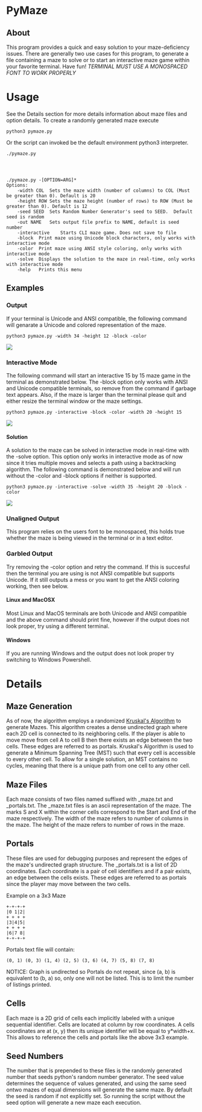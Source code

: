 ﻿# PyMaze
## About
This program provides a quick and easy solution to your maze-deficiency issues. There are generally two use cases for this program, to generate a file containing a maze to solve or to start an interactive maze game within your favorite terminal. Have fun!
_TERMINAL MUST USE A MONOSPACED FONT TO WORK PROPERLY_

# Usage
See the Details section for more details information about maze files and option details.
To create a randomly generated maze execute

	python3 pymaze.py

Or the script can invoked be the default environment python3 interpreter.

	./pymaze.py




	./pymaze.py -[OPTION=ARG]*
	Options:
		-width COL	Sets the maze width (number of columns) to COL (Must be greater than 0). Default is 20
		-height ROW	Sets the maze height (number of rows) to ROW (Must be greater than 0). Default is 12
		-seed SEED	Sets Random Number Generator's seed to SEED.  Default seed is random
		-out NAME	Sets output file prefix to NAME, default is seed number		
		-interactive	Starts CLI maze game. Does not save to file	
		-block	Print maze using Unicode block characters, only works with interactive mode	
		-color	Print maze using ANSI style coloring, only works with interactive mode	
		-solve	Displays the solution to the maze in real-time, only works with interactive mode
		-help	Prints this menu

## Examples


### Output

If your terminal is Unicode and ANSI compatible, the following command will genarate a Unicode and colored representation of the maze. 

	python3 pymaze.py -width 34 -height 12 -block -color

![](res/demo_block.png)


### Interactive Mode
The following command will start an interactive 15 by 15 maze game in the terminal as demonstrated below. The -block option only works with ANSI and Unicode compatible terminals, so remove from the command if garbage text appears.
Also, if the maze is larger than the terminal please quit and either resize the terminal window or the maze settings.	

	python3 pymaze.py -interactive -block -color -width 20 -height 15

![](res/demo_game.gif)

#### Solution
A solution to the maze can be solved in interactive mode in real-time with the -solve option. This option only works in interactive mode as of now since it tries multiple moves and selects a path using a backtracking algorithm. The following command is demonstrated below and will run without the -color and -block options if neither is supported.

   	python3 pymaze.py -interactive -solve -width 35 -height 20 -block -color

![](res/demo_solve.gif)


### Unaligned Output
This program relies on the users font to be monospaced, this holds true whether the maze is being viewed in the terminal or in a text editor. 

### Garbled Output

Try removing the -color option and retry the command. If this is succesful then the terminal you are using is not ANSI compatible but supports Unicode.
If it still outputs a mess or you want to get the ANSI coloring working, then see below.

#### Linux and MacOSX
Most Linux and MacOS terminals are both Unicode and ANSI compatible and the above command should print fine, however if the output does not look proper, try using a different terminal. 

#### Windows
If you are running Windows and the output does not look proper try switching to Windows Powershell. 

# Details
## Maze Generation
As of now, the algorithm employs a randomized [Kruskal's Algorithm](https://en.wikipedia.org/wiki/Kruskal%27s_algorithm) to generate Mazes. This algorithm creates a dense undirected graph where each 2D cell is connected to its neighboring cells. If the player is able to move move from cell A to cell B then there exists an edge between the two cells. These edges are referred to as portals. Kruskal's Algorithm is used to generate a Minimum Spanning Tree (MST) such that every cell is accessible to every other cell. To allow for a single solution, an MST contains no cycles, meaning that there is a unique path from one cell to any other cell. 

## Maze Files
Each maze consists of two files named suffixed with _maze.txt and _portals.txt. 
The _maze.txt files is an ascii representation of the maze. 
The marks S and X within the corner cells correspond to the Start and End of the maze respectively. 
The width of the maze refers to number of columns in the maze.
The height of the maze refers to number of rows in the maze. 


## Portals
These files are used for debugging purposes and represent the edges of the maze's undirected graph structure. 
The _portals.txt is a list of 2D coordinates. Each coordinate is a pair of cell identifiers and if a pair exists, an edge between the cells exists. These edges are referred to as portals since the player may move between the two cells.

Example on a 3x3 Maze
	
	+-+-+-+
	|0 1|2|
	+ + + +
	|3|4|5|
	+ + + +
	|6|7 8|
	+-+-+-+	
Portals text file will contain: 

	(0, 1) (0, 3) (1, 4) (2, 5) (3, 6) (4, 7) (5, 8) (7, 8)

NOTICE: Graph is undirected so Portals do not repeat, since (a, b) is equivalent to (b, a) so, only one will not be listed. This is to limit the number of listings printed.

## Cells
Each maze is a 2D grid of cells each implicitly labeled with a unique sequential identifier. 
Cells are located at column by row coordinates. A cells coordinates are at (x, y) then its unique identifier will be equal to y*width+x. This allows to reference the cells and portals like the above 3x3 example.


## Seed Numbers
The number that is prepended to these files is the randomly generated number that seeds python's random number generator. The seed value determines the sequence of values generated, and using the same seed ontwo mazes of equal dimensions will generate the same maze. By default the seed is random if not explicitly set. So running the script without the seed option will generate a new maze each execution.


